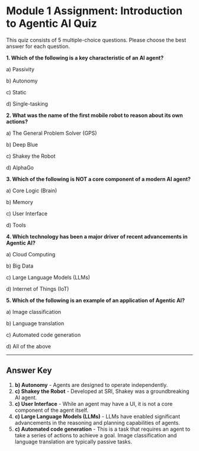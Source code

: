 # Module 1 Assignment: Introduction to Agentic AI Quiz

This quiz consists of 5 multiple-choice questions. Please choose the best answer for each question.

**1. Which of the following is a key characteristic of an AI agent?**

a) Passivity

b) Autonomy

c) Static

d) Single-tasking

**2. What was the name of the first mobile robot to reason about its own actions?**

a) The General Problem Solver (GPS)

b) Deep Blue

c) Shakey the Robot

d) AlphaGo

**3. Which of the following is NOT a core component of a modern AI agent?**

a) Core Logic (Brain)

b) Memory

c) User Interface

d) Tools

**4. Which technology has been a major driver of recent advancements in Agentic AI?**

a) Cloud Computing

b) Big Data

c) Large Language Models (LLMs)

d) Internet of Things (IoT)

**5. Which of the following is an example of an application of Agentic AI?**

a) Image classification

b) Language translation

c) Automated code generation

d) All of the above

---

## Answer Key

1.  **b) Autonomy** - Agents are designed to operate independently.
2.  **c) Shakey the Robot** - Developed at SRI, Shakey was a groundbreaking AI agent.
3.  **c) User Interface** - While an agent may have a UI, it is not a core component of the agent itself.
4.  **c) Large Language Models (LLMs)** - LLMs have enabled significant advancements in the reasoning and planning capabilities of agents.
5.  **c) Automated code generation** - This is a task that requires an agent to take a series of actions to achieve a goal. Image classification and language translation are typically passive tasks.
